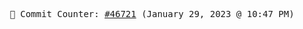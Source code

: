<p align="center">
    <samp>
        📮 Commit Counter: <a href="https://github.com/Javascript-void0/Javascript-void0/commits/main">#46721</a> (January 29, 2023 @ 10:47 PM)
    </samp>
</p>